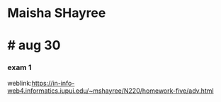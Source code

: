 # Maisha SHayree
# # aug 30
### exam 1
weblink:https://in-info-web4.informatics.iupui.edu/~mshayree/N220/homework-five/adv.html
